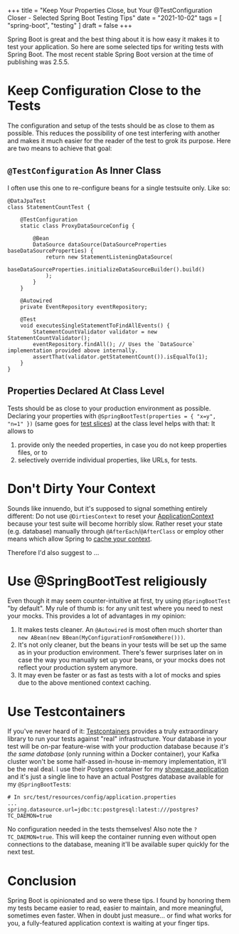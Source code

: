 +++
title = "Keep Your Properties Close, but Your @TestConfiguration Closer - Selected Spring Boot Testing Tips"
date = "2021-10-02"
tags = [
    "spring-boot",
    "testing"
]
draft = false
+++

Spring Boot is great and the best thing about it is how easy it makes it to test your application. So here are some selected tips for writing tests with Spring Boot. The most recent stable Spring Boot version at the time of publishing was 2.5.5.

# Keep Configuration Close to the Tests
The configuration and setup of the tests should be as close to them as possible. This reduces the possibility of one test interfering with another and makes it much easier for the reader of the test to grok its purpose.
Here are two means to achieve that goal:

## `@TestConfiguration` As Inner Class
I often use this one to re-configure beans for a single testsuite only. Like so:

```
@DataJpaTest
class StatementCountTest {

    @TestConfiguration
    static class ProxyDataSourceConfig {

        @Bean
        DataSource dataSource(DataSourceProperties baseDataSourceProperties) {
            return new StatementListeningDataSource(
                baseDataSourceProperties.initializeDataSourceBuilder().build()
            );
        }
    }

    @Autowired
    private EventRepository eventRepository;

    @Test
    void executesSingleStatementToFindAllEvents() {
        StatementCountValidator validator = new StatementCountValidator();
        eventRepository.findAll(); // Uses the `DataSource` implementation provided above internally.
        assertThat(validator.getStatementCount()).isEqualTo(1);
    }
}
```

## Properties Declared At Class Level
Tests should be as close to your production environment as possible. Declaring your properties with `@SpringBootTest(properties = { "x=y", "n=1" })` (same goes for [test slices](https://docs.spring.io/spring-boot/docs/current/reference/html/features.html#features.testing.spring-boot-applications.autoconfigured-tests)) at the class level helps with that: It allows to 
1) provide only the needed properties, in case you do not keep properties files, or to
2) selectively override individual properties, like URLs, for tests.

# Don't Dirty Your Context
Sounds like innuendo, but it's supposed to signal something entirely different: Do not use `@DirtiesContext` to reset your [ApplicationContext](https://docs.spring.io/spring-framework/docs/current/javadoc-api/org/springframework/context/ApplicationContext.html) because your test suite will become horribly slow. 
Rather reset your state (e.g. database) manually through `@AfterEach`/`@AfterClass` or employ other means which allow Spring to [cache your context](https://rieckpil.de/improve-build-times-with-context-caching-from-spring-test/).

Therefore I'd also suggest to ...

# Use @SpringBootTest religiously
Even though it may seem counter-intuitive at first, try using `@SpringBootTest` "by default". My rule of thumb is: for any unit test where you need to nest your mocks. This provides a lot of advantages in my opinion:

1) It makes tests cleaner. An `@Autowired` is most often much shorter than `new ABean(new BBean(MyConfigurationFromSomeWhere()))`.
2) It's not only cleaner, but the beans in your tests will be set up the same as in your production environment. There's fewer surprises later on in case the way you manually set up your beans, or your mocks does not reflect your production system anymore.
3) It may even be faster or as fast as tests with a lot of mocks and spies due to the above mentioned context caching.

# Use Testcontainers
If you've never heard of it: [Testcontainers](https://www.testcontainers.org/) provides a truly extraordinary library to run your tests against "real" infrastructure. Your database in your test will be on-par feature-wise with your production database because _it's the same database_ (only running within a Docker container), your Kafka cluster won't be some half-assed in-house in-memory implementation, it'll be the real deal.
I use their Postgres container for my [showcase application](https://github.com/rmnbhm/wichtelnng) and it's just a single line to have an actual Postgres database available for my `@SpringBootTest`s:
```
# In src/test/resources/config/application.properties
...
spring.datasource.url=jdbc:tc:postgresql:latest:///postgres?TC_DAEMON=true
```
No configuration needed in the tests themselves! Also note the `?TC_DAEMON=true`. This will keep the container running even without open connections to the database, meaning it'll be available super quickly for the next test.

# Conclusion
Spring Boot is opinionated and so were these tips. I found by honoring them my tests became easier to read, easier to maintain, and more meaningful, sometimes even faster. When in doubt just measure... or find what works for you, a fully-featured application context is waiting at your finger tips.

